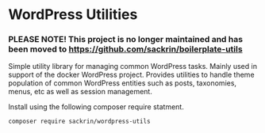 # WordPress Utilities
### PLEASE NOTE! This project is no longer maintained and has been moved to https://github.com/sackrin/boilerplate-utils
Simple utility library for managing common WordPress tasks. Mainly used in support of the docker WordPress project. Provides utilities to handle theme population of common WordPress entities such as posts, taxonomies, menus, etc as well as session management.


Install using the following composer require statment.

```
composer require sackrin/wordpress-utils
```
